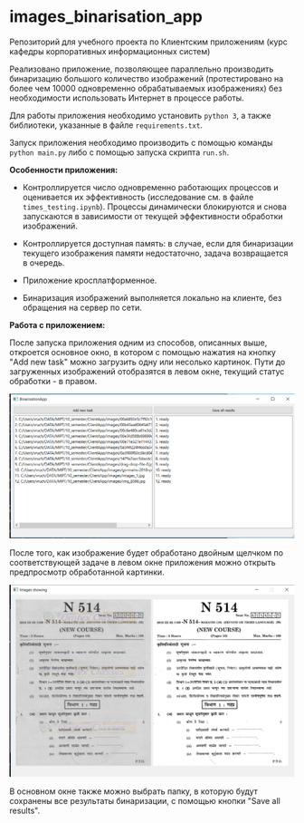 # images_binarisation_app
Репозиторий для учебного проекта по Клиентским приложениям (курс кафедры корпоративных информационных систем)

Реализовано приложение, позволяющее параллельно производить бинаризацию большого количество изображений (протестировано на более чем 10000 одновременно обрабатываемых изображениях) без необходимости использовать Интернет в процессе работы.

Для работы приложения необходимо установить ```python 3```, а также библиотеки, указанные в файле ```requirements.txt```.

Запуск приложения необходимо производить с помощью команды ```python main.py``` либо с помощью запуска скрипта ```run.sh```.

**Особенности приложения:**

- Контроллируется число одновременно работающих процессов и оценивается их эффективность (исследование см. в файле ```times_testing.ipynb```). Процессы динамически блокируются и снова запускаются в зависимости от текущей эффективности обработки изображений.

- Контроллируется доступная память: в случае, если для бинаризации текущего изображения памяти недостаточно, задача возвращается в очередь.

- Приложение кросплатформенное.

- Бинаризация изображений выполняется локально на клиенте, без обращения на сервер по сети.

**Работа с приложением:**

После запуска приложения одним из способов, описанных выше, откроется основное окно, в котором с помощью нажатия на кнопку "Add new task" можно загрузить одну или несолько картинок. Пути до загруженных изображений отобразятся в левом окне, текущий статус обработки - в правом.

![first_screen](https://raw.githubusercontent.com/Vruchtel/images_binarisation_app/master/screens/1.png)

После того, как изображение будет обработано двойным щелчком по соответствующей задаче в левом окне приложения можно открыть предпросмотр обработанной картинки.

![second_screen](https://raw.githubusercontent.com/Vruchtel/images_binarisation_app/master/screens/2.png)

В основном окне также можно выбрать папку, в которую будут сохранены все результаты бинаризации, с помощью кнопки "Save all results".

